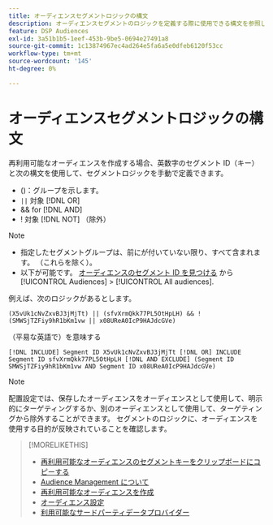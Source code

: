 ```yaml
---
title: オーディエンスセグメントロジックの構文
description: オーディエンスセグメントのロジックを定義する際に使用できる構文を参照します。
feature: DSP Audiences
exl-id: 3a51b1b5-1eef-453b-9be5-0694e27491a8
source-git-commit: 1c13874967ec4ad264e5fa6a5e0dfeb6120f53cc
workflow-type: tm+mt
source-wordcount: '145'
ht-degree: 0%

---
```


# オーディエンスセグメントロジックの構文

再利用可能なオーディエンスを作成する場合、英数字のセグメント ID（キー）と次の構文を使用して、セグメントロジックを手動で定義できます。

* ()：グループを示します。
* `||` 対象 [!DNL OR] <!-- || escaped with backticks so Jenkins doesn't think it's a Markdown table -->
* &amp;&amp; for [!DNL AND]
* ! 対象 [!DNL NOT] （除外）

>[!NOTE]
>
>* 指定したセグメントグループは、前にが付いていない限り、すべて含まれます。 （これらを除く）。
>* 以下が可能です。 [オーディエンスのセグメント ID を見つける](reusable-audience-clipboard.md) から [!UICONTROL Audiences] > [!UICONTROL All audiences].


例えば、次のロジックがあるとします。

```
(X5vUk1cNvZxvBJ3jMjTt) || (sfvXrmQkk77PL5OtHpLH) && !(SMWSjTZFiy9hR1bKm1vw || x08UReA0IcP9HAJdcGVe)
```

（平易な英語で）を意味する

```
[!DNL INCLUDE] Segment ID X5vUk1cNvZxvBJ3jMjTt [!DNL OR] INCLUDE Segment ID sfvXrmQkk77PL5OtHpLH [!DNL AND EXCLUDE] (Segment ID SMWSjTZFiy9hR1bKm1vw AND Segment ID x08UReA0IcP9HAJdcGVe)
```

>[!NOTE]
>
>配置設定では、保存したオーディエンスをオーディエンスとして使用して、明示的にターゲティングするか、別のオーディエンスとして使用して、ターゲティングから除外することができます。 セグメントのロジックに、オーディエンスを使用する目的が反映されていることを確認します。

>[!MORELIKETHIS]
>
>* [再利用可能なオーディエンスのセグメントキーをクリップボードにコピーする](reusable-audience-clipboard.md)
>* [Audience Management について](audience-about.md)
>* [再利用可能なオーディエンスを作成](reusable-audience-create.md)
>* [オーディエンス設定](audience-settings.md)
>* [利用可能なサードパーティデータプロバイダー](third-party-data-providers.md)

